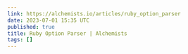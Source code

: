 ```yaml
---
link: https://alchemists.io/articles/ruby_option_parser
date: 2023-07-01 15:35 UTC
published: true
title: Ruby Option Parser | Alchemists
tags: []
---
```



